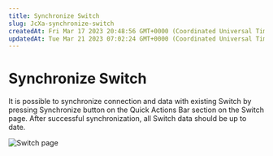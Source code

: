 ```yaml
---
title: Synchronize Switch
slug: JcXa-synchronize-switch
createdAt: Fri Mar 17 2023 20:48:56 GMT+0000 (Coordinated Universal Time)
updatedAt: Tue Mar 21 2023 07:02:24 GMT+0000 (Coordinated Universal Time)
---
```


# Synchronize Switch

It is possible to synchronize connection and data with existing Switch by pressing Synchronize button on the Quick Actions Bar section on the Switch page. After successful synchronization, all Switch data should be up to date.

![Switch page](../../.gitbook/assets/Djs6WgiHA-gNlxGMoEmin\_image.png)
